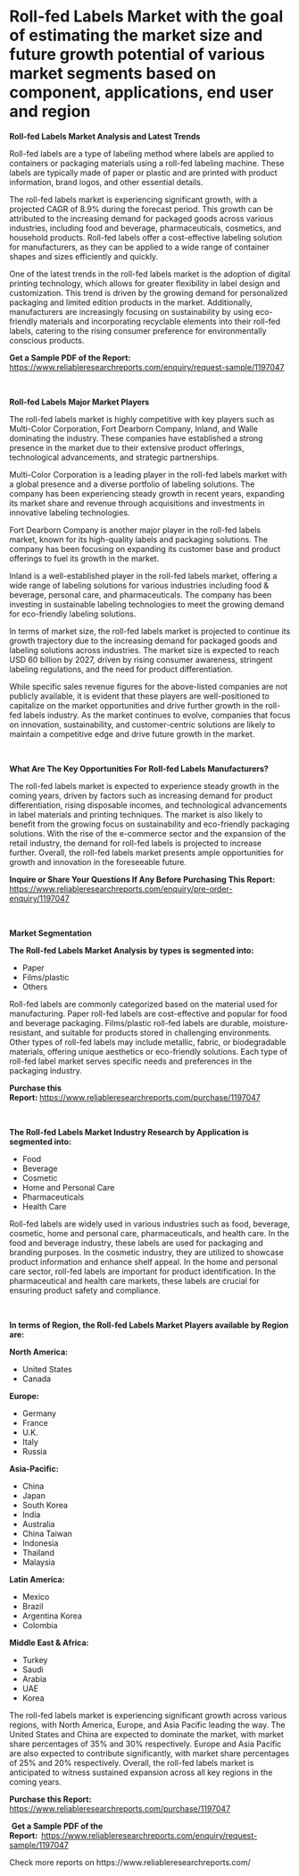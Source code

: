<p><h1>Roll-fed Labels Market with the goal of estimating the market size and future growth potential of various market segments based on component, applications, end user and region</h1></p><p><strong>Roll-fed Labels Market Analysis and Latest Trends</strong></p>
<p><p>Roll-fed labels are a type of labeling method where labels are applied to containers or packaging materials using a roll-fed labeling machine. These labels are typically made of paper or plastic and are printed with product information, brand logos, and other essential details.</p><p>The roll-fed labels market is experiencing significant growth, with a projected CAGR of 8.9% during the forecast period. This growth can be attributed to the increasing demand for packaged goods across various industries, including food and beverage, pharmaceuticals, cosmetics, and household products. Roll-fed labels offer a cost-effective labeling solution for manufacturers, as they can be applied to a wide range of container shapes and sizes efficiently and quickly.</p><p>One of the latest trends in the roll-fed labels market is the adoption of digital printing technology, which allows for greater flexibility in label design and customization. This trend is driven by the growing demand for personalized packaging and limited edition products in the market. Additionally, manufacturers are increasingly focusing on sustainability by using eco-friendly materials and incorporating recyclable elements into their roll-fed labels, catering to the rising consumer preference for environmentally conscious products.</p></p>
<p><strong>Get a Sample PDF of the Report:&nbsp;</strong> <a href="https://www.reliableresearchreports.com/enquiry/request-sample/1197047">https://www.reliableresearchreports.com/enquiry/request-sample/1197047</a></p>
<p>&nbsp;</p>
<p><strong>Roll-fed Labels Major Market Players</strong></p>
<p><p>The roll-fed labels market is highly competitive with key players such as Multi-Color Corporation, Fort Dearborn Company, Inland, and Walle dominating the industry. These companies have established a strong presence in the market due to their extensive product offerings, technological advancements, and strategic partnerships.</p><p>Multi-Color Corporation is a leading player in the roll-fed labels market with a global presence and a diverse portfolio of labeling solutions. The company has been experiencing steady growth in recent years, expanding its market share and revenue through acquisitions and investments in innovative labeling technologies.</p><p>Fort Dearborn Company is another major player in the roll-fed labels market, known for its high-quality labels and packaging solutions. The company has been focusing on expanding its customer base and product offerings to fuel its growth in the market.</p><p>Inland is a well-established player in the roll-fed labels market, offering a wide range of labeling solutions for various industries including food & beverage, personal care, and pharmaceuticals. The company has been investing in sustainable labeling technologies to meet the growing demand for eco-friendly labeling solutions.</p><p>In terms of market size, the roll-fed labels market is projected to continue its growth trajectory due to the increasing demand for packaged goods and labeling solutions across industries. The market size is expected to reach USD 60 billion by 2027, driven by rising consumer awareness, stringent labeling regulations, and the need for product differentiation.</p><p>While specific sales revenue figures for the above-listed companies are not publicly available, it is evident that these players are well-positioned to capitalize on the market opportunities and drive further growth in the roll-fed labels industry. As the market continues to evolve, companies that focus on innovation, sustainability, and customer-centric solutions are likely to maintain a competitive edge and drive future growth in the market.</p></p>
<p>&nbsp;</p>
<p><strong>What Are The Key Opportunities For Roll-fed Labels Manufacturers?</strong></p>
<p><p>The roll-fed labels market is expected to experience steady growth in the coming years, driven by factors such as increasing demand for product differentiation, rising disposable incomes, and technological advancements in label materials and printing techniques. The market is also likely to benefit from the growing focus on sustainability and eco-friendly packaging solutions. With the rise of the e-commerce sector and the expansion of the retail industry, the demand for roll-fed labels is projected to increase further. Overall, the roll-fed labels market presents ample opportunities for growth and innovation in the foreseeable future.</p></p>
<p><strong>Inquire or Share Your Questions If Any Before Purchasing This Report:</strong> <a href="https://www.reliableresearchreports.com/enquiry/pre-order-enquiry/1197047">https://www.reliableresearchreports.com/enquiry/pre-order-enquiry/1197047</a></p>
<p>&nbsp;</p>
<p><strong>Market Segmentation</strong></p>
<p><strong>The Roll-fed Labels Market Analysis by types is segmented into:</strong></p>
<p><ul><li>Paper</li><li>Films/plastic</li><li>Others</li></ul></p>
<p><p>Roll-fed labels are commonly categorized based on the material used for manufacturing. Paper roll-fed labels are cost-effective and popular for food and beverage packaging. Films/plastic roll-fed labels are durable, moisture-resistant, and suitable for products stored in challenging environments. Other types of roll-fed labels may include metallic, fabric, or biodegradable materials, offering unique aesthetics or eco-friendly solutions. Each type of roll-fed label market serves specific needs and preferences in the packaging industry.</p></p>
<p><strong>Purchase this Report:&nbsp;</strong><a href="https://www.reliableresearchreports.com/purchase/1197047">https://www.reliableresearchreports.com/purchase/1197047</a></p>
<p>&nbsp;</p>
<p><strong>The Roll-fed Labels Market Industry Research by Application is segmented into:</strong></p>
<p><ul><li>Food</li><li>Beverage</li><li>Cosmetic</li><li>Home and Personal Care</li><li>Pharmaceuticals</li><li>Health Care</li></ul></p>
<p><p>Roll-fed labels are widely used in various industries such as food, beverage, cosmetic, home and personal care, pharmaceuticals, and health care. In the food and beverage industry, these labels are used for packaging and branding purposes. In the cosmetic industry, they are utilized to showcase product information and enhance shelf appeal. In the home and personal care sector, roll-fed labels are important for product identification. In the pharmaceutical and health care markets, these labels are crucial for ensuring product safety and compliance.</p></p>
<p>&nbsp;</p>
<p><strong>In terms of Region, the Roll-fed Labels Market Players available by Region are:</strong></p>
<p>
    <p> <strong> North America: </strong>
        <ul>
            <li>United States</li>
            <li>Canada</li>
        </ul>
        </p> 
    <p> <strong> Europe: </strong>
        <ul>
            <li>Germany</li>
            <li>France</li>
            <li>U.K.</li>
            <li>Italy</li>
            <li>Russia</li>
        </ul>
        </p> 
    <p> <strong> Asia-Pacific: </strong>
        <ul>
            <li>China</li>
            <li>Japan</li>
            <li>South Korea</li>
            <li>India</li>
            <li>Australia</li>
            <li>China Taiwan</li>
            <li>Indonesia</li>
            <li>Thailand</li>
            <li>Malaysia</li>
        </ul>
        </p> 
    <p> <strong> Latin America: </strong>
        <ul>
            <li>Mexico</li>
            <li>Brazil</li>
            <li>Argentina Korea</li>
            <li>Colombia</li>
        </ul>
        </p> 
    <p> <strong> Middle East & Africa: </strong>
        <ul>
            <li>Turkey</li>
            <li>Saudi</li>
            <li>Arabia</li>
            <li>UAE</li>
            <li>Korea</li>
        </ul>
    </p>
    </p>
<p><p>The roll-fed labels market is experiencing significant growth across various regions, with North America, Europe, and Asia Pacific leading the way. The United States and China are expected to dominate the market, with market share percentages of 35% and 30% respectively. Europe and Asia Pacific are also expected to contribute significantly, with market share percentages of 25% and 20% respectively. Overall, the roll-fed labels market is anticipated to witness sustained expansion across all key regions in the coming years.</p></p>
<p><strong>Purchase this Report: </strong><a href="https://www.reliableresearchreports.com/purchase/1197047">https://www.reliableresearchreports.com/purchase/1197047</a></p>
<p>&nbsp;<strong>Get a Sample PDF of the Report:&nbsp;&nbsp;</strong><a href="https://www.reliableresearchreports.com/enquiry/request-sample/1197047">https://www.reliableresearchreports.com/enquiry/request-sample/1197047</a></p>
<p><strong></strong></p>
<p>Check more reports on https://www.reliableresearchreports.com/</p>